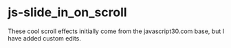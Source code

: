 # js-slide_in_on_scroll

These cool scroll effects initially come from the javascript30.com base, but I have added custom edits.
